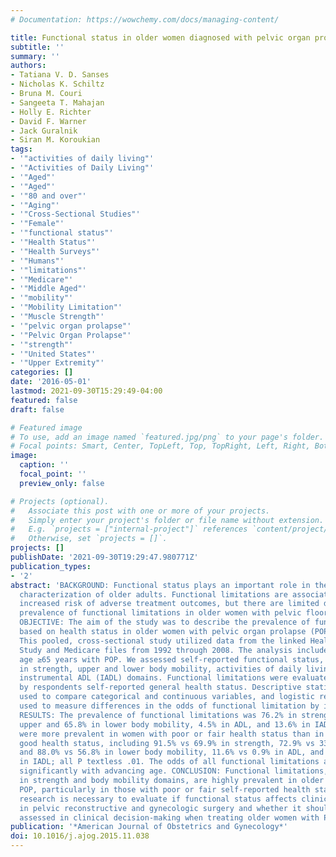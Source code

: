 ```yaml
---
# Documentation: https://wowchemy.com/docs/managing-content/

title: Functional status in older women diagnosed with pelvic organ prolapse
subtitle: ''
summary: ''
authors:
- Tatiana V. D. Sanses
- Nicholas K. Schiltz
- Bruna M. Couri
- Sangeeta T. Mahajan
- Holly E. Richter
- David F. Warner
- Jack Guralnik
- Siran M. Koroukian
tags:
- '"activities of daily living"'
- '"Activities of Daily Living"'
- '"Aged"'
- '"Aged"'
- '"80 and over"'
- '"Aging"'
- '"Cross-Sectional Studies"'
- '"Female"'
- '"functional status"'
- '"Health Status"'
- '"Health Surveys"'
- '"Humans"'
- '"limitations"'
- '"Medicare"'
- '"Middle Aged"'
- '"mobility"'
- '"Mobility Limitation"'
- '"Muscle Strength"'
- '"pelvic organ prolapse"'
- '"Pelvic Organ Prolapse"'
- '"strength"'
- '"United States"'
- '"Upper Extremity"'
categories: []
date: '2016-05-01'
lastmod: 2021-09-30T15:29:49-04:00
featured: false
draft: false

# Featured image
# To use, add an image named `featured.jpg/png` to your page's folder.
# Focal points: Smart, Center, TopLeft, Top, TopRight, Left, Right, BottomLeft, Bottom, BottomRight.
image:
  caption: ''
  focal_point: ''
  preview_only: false

# Projects (optional).
#   Associate this post with one or more of your projects.
#   Simply enter your project's folder or file name without extension.
#   E.g. `projects = ["internal-project"]` references `content/project/deep-learning/index.md`.
#   Otherwise, set `projects = []`.
projects: []
publishDate: '2021-09-30T19:29:47.980771Z'
publication_types:
- '2'
abstract: 'BACKGROUND: Functional status plays an important role in the comprehensive
  characterization of older adults. Functional limitations are associated with an
  increased risk of adverse treatment outcomes, but there are limited data on the
  prevalence of functional limitations in older women with pelvic floor disorders.
  OBJECTIVE: The aim of the study was to describe the prevalence of functional limitations
  based on health status in older women with pelvic organ prolapse (POP). STUDY DESIGN:
  This pooled, cross-sectional study utilized data from the linked Health and Retirement
  Study and Medicare files from 1992 through 2008. The analysis included 890 women
  age ≥65 years with POP. We assessed self-reported functional status, categorized
  in strength, upper and lower body mobility, activities of daily living (ADL), and
  instrumental ADL (IADL) domains. Functional limitations were evaluated and stratified
  by respondents self-reported general health status. Descriptive statistics were
  used to compare categorical and continuous variables, and logistic regression was
  used to measure differences in the odds of functional limitation by increasing age.
  RESULTS: The prevalence of functional limitations was 76.2% in strength, 44.9% in
  upper and 65.8% in lower body mobility, 4.5% in ADL, and 13.6% in IADL. Limitations
  were more prevalent in women with poor or fair health status than in women with
  good health status, including 91.5% vs 69.9% in strength, 72.9% vs 33.5% in upper
  and 88.0% vs 56.8% in lower body mobility, 11.6% vs 0.9% in ADL, and 30.6% vs 6.7%
  in IADL; all P textless .01. The odds of all functional limitations also increased
  significantly with advancing age. CONCLUSION: Functional limitations, especially
  in strength and body mobility domains, are highly prevalent in older women with
  POP, particularly in those with poor or fair self-reported health status. Future
  research is necessary to evaluate if functional status affects clinical outcomes
  in pelvic reconstructive and gynecologic surgery and whether it should be routinely
  assessed in clinical decision-making when treating older women with POP.'
publication: '*American Journal of Obstetrics and Gynecology*'
doi: 10.1016/j.ajog.2015.11.038
---
```

